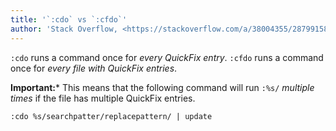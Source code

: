 ```yaml
---
title: '`:cdo` vs `:cfdo`'
author: 'Stack Overflow, <https://stackoverflow.com/a/38004355/28799158>'
---
```


`:cdo` runs a command once for *every QuickFix entry*. `:cfdo` runs a
command once for *every file with QuickFix entries*.

**Important:*** This means that the following command will run `:%s/`
*multiple times* if the file has multiple QuickFix entries.

```vim
:cdo %s/searchpatter/replacepattern/ | update
```
